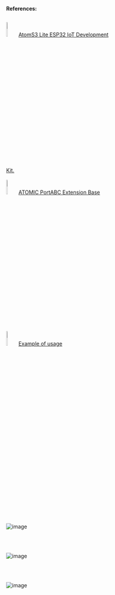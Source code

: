 **References:**

<p style="display:inline-block;">
  <img  width="10%" src="https://github.com/romankiss/R-IoT/assets/30365471/405715b9-c4f0-49c8-a58a-9d008c3bf64c">
  <a href="https://docs.m5stack.com/en/core/AtomS3%20Lite">AtomS3 Lite ESP32 IoT Development Kit.</a>
  <br/><br/>
 <img width="10%" src="https://github.com/romankiss/R-IoT/assets/30365471/dab71889-6844-4671-a300-f376cfcb8c7f">
   <a href="https://shop.m5stack.com/products/atomic-portabc-extension-base"> ATOMIC PortABC Extension Base</a>
  <br/><br/>
  <img width="10%" src="https://github.com/romankiss/R-IoT/assets/30365471/52fe0b5a-8dcf-41d2-8f07-c35b4c9451d5">
   <a href="https://docs.m5stack.com/en/unit/AtomPortABC"> Example of usage</a>
  <br/><br/>
</p>




<br/><br/><br/><br/>

![image](https://github.com/romankiss/R-IoT/assets/30365471/883ef6b3-253a-4e21-9e15-722b25f5e035)


<br/>
<br/>


![image](https://github.com/romankiss/R-IoT/assets/30365471/10891be1-0619-4700-9b1e-aa733e7c5b4a)

<br/>
<br/>

![image](https://github.com/romankiss/R-IoT/assets/30365471/cd09c6a3-008e-484e-b9ec-f9ecf9dc3a7e)



